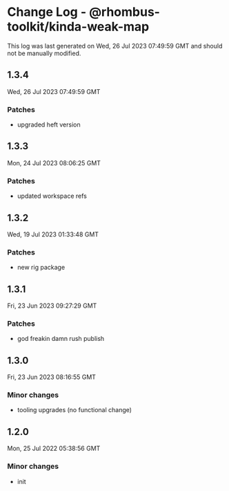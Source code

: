 # Change Log - @rhombus-toolkit/kinda-weak-map

This log was last generated on Wed, 26 Jul 2023 07:49:59 GMT and should not be manually modified.

## 1.3.4
Wed, 26 Jul 2023 07:49:59 GMT

### Patches

- upgraded heft version

## 1.3.3
Mon, 24 Jul 2023 08:06:25 GMT

### Patches

- updated workspace refs

## 1.3.2
Wed, 19 Jul 2023 01:33:48 GMT

### Patches

- new rig package

## 1.3.1
Fri, 23 Jun 2023 09:27:29 GMT

### Patches

- god freakin damn rush publish

## 1.3.0
Fri, 23 Jun 2023 08:16:55 GMT

### Minor changes

- tooling upgrades (no functional change)

## 1.2.0
Mon, 25 Jul 2022 05:38:56 GMT

### Minor changes

- init

